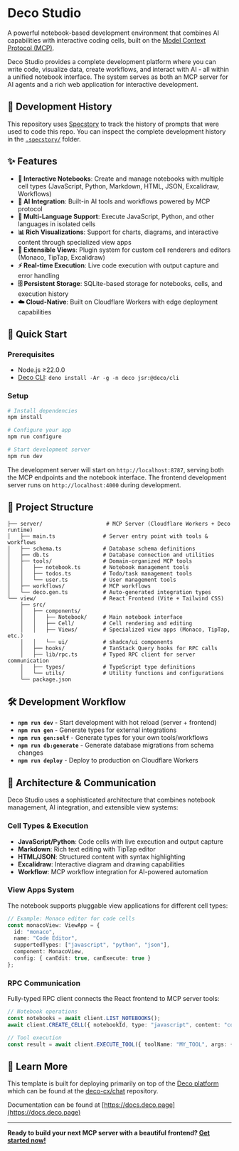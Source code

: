 # Deco Studio

A powerful notebook-based development environment that combines AI capabilities with interactive coding cells, built on the [Model Context Protocol (MCP)](https://spec.modelcontextprotocol.io/).

Deco Studio provides a complete development platform where you can write code, visualize data, create workflows, and interact with AI - all within a unified notebook interface. The system serves as both an MCP server for AI agents and a rich web application for interactive development.

## 📝 Development History

This repository uses [Specstory](https://specstory.com/) to track the history of
prompts that were used to code this repo. You can inspect the complete
development history in the [`.specstory/`](.specstory/) folder.

## ✨ Features

- **📓 Interactive Notebooks**: Create and manage notebooks with multiple cell types (JavaScript, Python, Markdown, HTML, JSON, Excalidraw, Workflows)
- **🤖 AI Integration**: Built-in AI tools and workflows powered by MCP protocol
- **🔧 Multi-Language Support**: Execute JavaScript, Python, and other languages in isolated cells
- **📊 Rich Visualizations**: Support for charts, diagrams, and interactive content through specialized view apps
- **🎨 Extensible Views**: Plugin system for custom cell renderers and editors (Monaco, TipTap, Excalidraw)
- **⚡ Real-time Execution**: Live code execution with output capture and error handling
- **🗄️ Persistent Storage**: SQLite-based storage for notebooks, cells, and execution history
- **☁️ Cloud-Native**: Built on Cloudflare Workers with edge deployment capabilities

## 🚀 Quick Start

### Prerequisites

- Node.js ≥22.0.0
- [Deco CLI](https://deco.chat): `deno install -Ar -g -n deco jsr:@deco/cli`

### Setup

```bash
# Install dependencies
npm install

# Configure your app
npm run configure

# Start development server
npm run dev
```

The development server will start on `http://localhost:8787`, serving both the MCP endpoints and the notebook interface. The frontend development server runs on `http://localhost:4000` during development.

## 📁 Project Structure

```
├── server/                    # MCP Server (Cloudflare Workers + Deco runtime)
│   ├── main.ts               # Server entry point with tools & workflows
│   ├── schema.ts             # Database schema definitions
│   ├── db.ts                 # Database connection and utilities
│   ├── tools/                # Domain-organized MCP tools
│   │   ├── notebook.ts       # Notebook management tools
│   │   ├── todos.ts          # Todo/task management tools
│   │   └── user.ts           # User management tools
│   ├── workflows/            # MCP workflows
│   └── deco.gen.ts           # Auto-generated integration types
└── view/                     # React Frontend (Vite + Tailwind CSS)
    ├── src/
    │   ├── components/
    │   │   ├── Notebook/     # Main notebook interface
    │   │   ├── Cell/         # Cell rendering and editing
    │   │   ├── Views/        # Specialized view apps (Monaco, TipTap, etc.)
    │   │   └── ui/           # shadcn/ui components
    │   ├── hooks/            # TanStack Query hooks for RPC calls
    │   ├── lib/rpc.ts        # Typed RPC client for server communication
    │   ├── types/            # TypeScript type definitions
    │   └── utils/            # Utility functions and configurations
    └── package.json
```

## 🛠️ Development Workflow

- **`npm run dev`** - Start development with hot reload (server + frontend)
- **`npm run gen`** - Generate types for external integrations
- **`npm run gen:self`** - Generate types for your own tools/workflows
- **`npm run db:generate`** - Generate database migrations from schema changes
- **`npm run deploy`** - Deploy to production on Cloudflare Workers

## 🔗 Architecture & Communication

Deco Studio uses a sophisticated architecture that combines notebook management, AI integration, and extensible view systems:

### Cell Types & Execution
- **JavaScript/Python**: Code cells with live execution and output capture
- **Markdown**: Rich text editing with TipTap editor
- **HTML/JSON**: Structured content with syntax highlighting
- **Excalidraw**: Interactive diagram and drawing capabilities
- **Workflow**: MCP workflow integration for AI-powered automation

### View Apps System
The notebook supports pluggable view applications for different cell types:
```typescript
// Example: Monaco editor for code cells
const monacoView: ViewApp = {
  id: "monaco",
  name: "Code Editor",
  supportedTypes: ["javascript", "python", "json"],
  component: MonacoView,
  config: { canEdit: true, canExecute: true }
};
```

### RPC Communication
Fully-typed RPC client connects the React frontend to MCP server tools:
```typescript
// Notebook operations
const notebooks = await client.LIST_NOTEBOOKS();
await client.CREATE_CELL({ notebookId, type: "javascript", content: "console.log('Hello!')" });

// Tool execution
const result = await client.EXECUTE_TOOL({ toolName: "MY_TOOL", args: { input: "data" } });
```

## 📖 Learn More

This template is built for deploying primarily on top of the
[Deco platform](https://deco.chat/about) which can be found at the
[deco-cx/chat](https://github.com/deco-cx/chat) repository.

Documentation can be found at [https://docs.deco.page](https://docs.deco.page)

---

**Ready to build your next MCP server with a beautiful frontend?
[Get started now!](https://deco.chat)**
